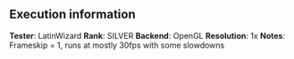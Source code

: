 ## Execution information

**Tester**: LatinWizard
**Rank**: SILVER
**Backend**: OpenGL
**Resolution**: 1x
**Notes**: Frameskip = 1, runs at mostly 30fps with some slowdowns